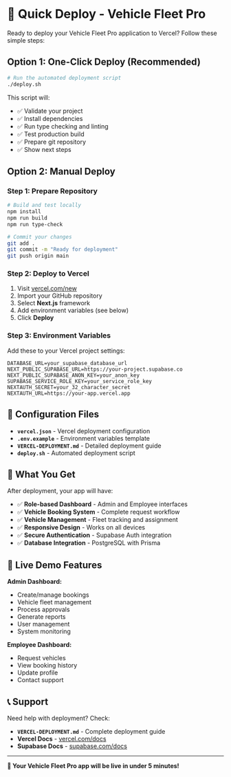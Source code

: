 # 🚀 Quick Deploy - Vehicle Fleet Pro

Ready to deploy your Vehicle Fleet Pro application to Vercel? Follow these simple steps:

## Option 1: One-Click Deploy (Recommended)

```bash
# Run the automated deployment script
./deploy.sh
```

This script will:
- ✅ Validate your project
- ✅ Install dependencies
- ✅ Run type checking and linting
- ✅ Test production build
- ✅ Prepare git repository
- ✅ Show next steps

## Option 2: Manual Deploy

### Step 1: Prepare Repository
```bash
# Build and test locally
npm install
npm run build
npm run type-check

# Commit your changes
git add .
git commit -m "Ready for deployment"
git push origin main
```

### Step 2: Deploy to Vercel
1. Visit [vercel.com/new](https://vercel.com/new)
2. Import your GitHub repository
3. Select **Next.js** framework
4. Add environment variables (see below)
5. Click **Deploy**

### Step 3: Environment Variables
Add these to your Vercel project settings:

```env
DATABASE_URL=your_supabase_database_url
NEXT_PUBLIC_SUPABASE_URL=https://your-project.supabase.co
NEXT_PUBLIC_SUPABASE_ANON_KEY=your_anon_key
SUPABASE_SERVICE_ROLE_KEY=your_service_role_key
NEXTAUTH_SECRET=your_32_character_secret
NEXTAUTH_URL=https://your-app.vercel.app
```

## 🔧 Configuration Files

- **`vercel.json`** - Vercel deployment configuration
- **`.env.example`** - Environment variables template
- **`VERCEL-DEPLOYMENT.md`** - Detailed deployment guide
- **`deploy.sh`** - Automated deployment script

## 🎯 What You Get

After deployment, your app will have:
- ✅ **Role-based Dashboard** - Admin and Employee interfaces
- ✅ **Vehicle Booking System** - Complete request workflow
- ✅ **Vehicle Management** - Fleet tracking and assignment
- ✅ **Responsive Design** - Works on all devices
- ✅ **Secure Authentication** - Supabase Auth integration
- ✅ **Database Integration** - PostgreSQL with Prisma

## 🔗 Live Demo Features

**Admin Dashboard:**
- Create/manage bookings
- Vehicle fleet management
- Process approvals
- Generate reports
- User management
- System monitoring

**Employee Dashboard:**
- Request vehicles
- View booking history
- Update profile
- Contact support

## 📞 Support

Need help with deployment? Check:
- **`VERCEL-DEPLOYMENT.md`** - Complete deployment guide
- **Vercel Docs** - [vercel.com/docs](https://vercel.com/docs)
- **Supabase Docs** - [supabase.com/docs](https://supabase.com/docs)

---

**🎉 Your Vehicle Fleet Pro app will be live in under 5 minutes!**
